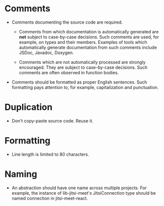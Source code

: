# Comments

* Comments documenting the source code are required.

  * Comments from which documentation is automatically generated are **not**
    subject to case-by-case decisions. Such comments are used, for example, on
    types and their members. Examples of tools which automatically generate
    documentation from such comments include JSDoc, Javadoc, Doxygen.

  * Comments which are not automatically processed are strongly encouraged. They
    are subject to case-by-case decisions. Such comments are often observed in
    function bodies.

* Comments should be formatted as proper English sentences. Such formatting pays
  attention to, for example, capitalization and punctuation.

# Duplication

* Don't copy-paste source code. Reuse it.

# Formatting

* Line length is limited to 80 characters.

# Naming

* An abstraction should have one name across multiple projects. For example, the
  instance of lib-jitsi-meet's JitsiConnection type should be named connection
  in jitsi-meet-react.
